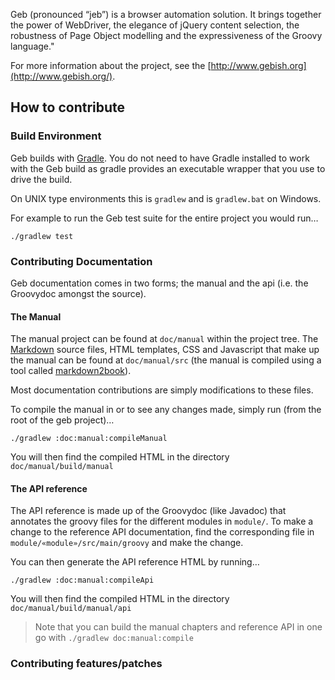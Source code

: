 Geb (pronounced “jeb”) is a browser automation solution. It brings together the power of WebDriver, the elegance of jQuery content selection, the robustness of Page Object modelling and the expressiveness of the Groovy language."

For more information about the project, see the [http://www.gebish.org](http://www.gebish.org/).

## How to contribute

### Build Environment

Geb builds with [Gradle](http://www.gradle.org/ "Home - Gradle"). You do not need to have Gradle installed to work with the Geb build as gradle provides an executable wrapper that you use to drive the build.

On UNIX type environments this is `gradlew` and is `gradlew.bat` on Windows.

For example to run the Geb test suite for the entire project you would run…

    ./gradlew test

### Contributing Documentation

Geb documentation comes in two forms; the manual and the api (i.e. the Groovydoc amongst the source).

#### The Manual

The manual project can be found at `doc/manual` within the project tree. The [Markdown](http://daringfireball.net/projects/markdown/ "Daring Fireball: Markdown") source files, HTML templates, CSS and Javascript that make up the manual can be found at `doc/manual/src` (the manual is compiled using a tool called [markdown2book](https://github.com/alkemist/markdown2book)).

Most documentation contributions are simply modifications to these files.

To compile the manual in or to see any changes made, simply run (from the root of the geb project)…

    ./gradlew :doc:manual:compileManual

You will then find the compiled HTML in the directory `doc/manual/build/manual`

#### The API reference

The API reference is made up of the Groovydoc (like Javadoc) that annotates the groovy files for the different modules in `module/`. To make a change to the reference API documentation, find the corresponding file in `module/«module»/src/main/groovy` and make the change.

You can then generate the API reference HTML by running…

    ./gradlew :doc:manual:compileApi

You will then find the compiled HTML in the directory `doc/manual/build/manual/api`

> Note that you can build the manual chapters and reference API in one go with `./gradlew doc:manual:compile`

### Contributing features/patches

